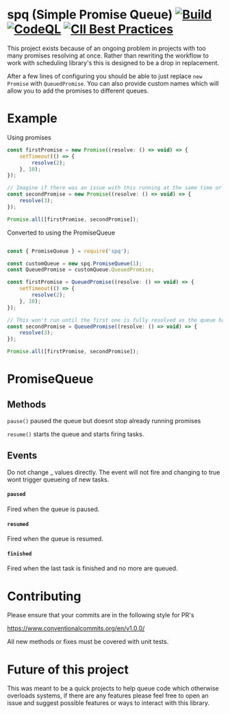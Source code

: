 spq (Simple Promise Queue) [![Build](https://github.com/sekwah41/spq/actions/workflows/ci.yml/badge.svg)](https://github.com/sekwah41/spq/actions/workflows/ci.yml) [![CodeQL](https://github.com/sekwah41/spq/actions/workflows/codeql-analysis.yml/badge.svg)](https://github.com/sekwah41/spq/actions/workflows/codeql-analysis.yml) [![CII Best Practices](https://bestpractices.coreinfrastructure.org/projects/5476/badge)](https://bestpractices.coreinfrastructure.org/projects/5476)
================

This project exists because of an ongoing problem in projects with too many promises resolving at once.
Rather than rewriting the workflow to work with scheduling library's this is designed to be a drop in replacement.

After a few lines of configuring you should be able to just replace `new Promise` with `QueuedPromise`.
You can also provide custom names which will allow you to add the promises to different queues.

# Example
Using promises
```javascript
const firstPromise = new Promise((resolve: () => void) => {
    setTimeout(() => {
        resolve(2);
    }, 10);
});

// Imagine if there was an issue with this running at the same time or too many at once. e.g. too many open connections
const secondPromise = new Promise((resolve: () => void) => {
    resolve(3);
});

Promise.all([firstPromise, secondPromise]);
```

Converted to using the PromiseQueue
```javascript

const { PromiseQueue } = require('spq');

const customQueue = new spq.PromiseQueue(1);
const QueuedPromise = customQueue.QueuedPromise;

const firstPromise = QueuedPromise((resolve: () => void) => {
    setTimeout(() => {
        resolve(2);
    }, 10);
});

// This won't run until the first one is fully resolved as the queue has a size of 1
const secondPromise = QueuedPromise((resolve: () => void) => {
    resolve(3);
});

Promise.all([firstPromise, secondPromise]);
```

# PromiseQueue
## Methods
`pause()` paused the queue but doesnt stop already running promises

`resume()` starts the queue and starts firing tasks.

## Events
Do not change _ values directly. The event will not fire and changing to true wont trigger
queueing of new tasks.
#### `paused`
Fired when the queue is paused.

#### `resumed`
Fired when the queue is resumed.

#### `finished`
Fired when the last task is finished and no more are queued.

# Contributing

Please ensure that your commits are in the following style for PR's

https://www.conventionalcommits.org/en/v1.0.0/

All new methods or fixes must be covered with unit tests.


# Future of this project
This was meant to be a quick projects to help queue code which otherwise overloads systems, if there are any features
please feel free to open an issue and suggest possible features or ways to interact with this library.
